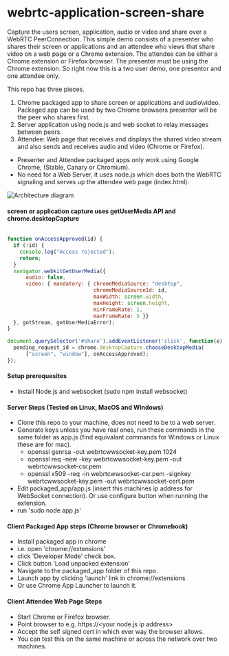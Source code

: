 webrtc-application-screen-share    
===============================

Capture the users screen, application, audio or video and share over a WebRTC PeerConnection. This simple demo consists of a presenter who shares their screen or applications and an attendee who views that share video on a web page or a Chrome extension.  The attendee can be either a Chrome extension or Firefox browser. The presenter must be using the Chrome extension.  So right now this is a two user demo, one presentor and one attendee only.

This repo has three pieces.

1. Chrome packaged app to share screen or applications and audio\video. Packaged app can be used by two Chrome browsers presentor will be the peer who shares first.
2. Server application using node.js and web socket to relay messages between peers.
3. Attendee: Web page that receives and displays the shared video stream and also sends and receives audio and video (Chrome or Firefox).


- Presenter and Attendee packaged apps only work using Google Chrome, (Stable, Canary or Chromium).
- No need for a Web Server, it uses node.js which does both the WebRTC signaling and serves up the attendee web page (index.html).

![Architecture diagram](https://github.com/emannion/webrtc-application-screen-share/blob/master/arch.png "Arch diagram")

#### screen or application capture uses getUserMedia API and chrome.desktopCapture

```javascript

function onAccessApproved(id) {
  if (!id) {
    console.log("Access rejected");
    return;
  }
  navigator.webkitGetUserMedia({                                                                                                                                                                                                              
      audio: false,
      video: { mandatory: { chromeMediaSource: "desktop",
                            chromeMediaSourceId: id, 
                            maxWidth: screen.width,
                            maxHeight: screen.height,
                            minFrameRate: 1,
                            maxFrameRate: 5 }}
  }, gotStream, getUserMediaError);
}

document.querySelector('#share').addEventListener('click', function(e) {
  pending_request_id = chrome.desktopCapture.chooseDesktopMedia(
      ["screen", "window"], onAccessApproved);
});


```

####  Setup prerequesites

- Install Node.js  and  websocket (sudo npm install websocket)

####  Server Steps (Tested on Linux, MacOS and Windows)

- Clone this repo to your machine, does not need to be to a web server.
- Generate keys unless you have real ones, run these commands in the same folder as app.js (find equivalant commands for Windows or Linux these are for mac).
  -  openssl genrsa -out webrtcwwsocket-key.pem 1024
  -  openssl req -new -key webrtcwwsocket-key.pem -out webrtcwwsocket-csr.pem
  -  openssl x509 -req -in webrtcwwsocket-csr.pem -signkey webrtcwwsocket-key.pem -out webrtcwwsocket-cert.pem
- Edit packaged_app/app.js (insert this machines ip address for WebSocket connection). Or use configure button when running the extension.
- run 'sudo node app.js' 

####  Client Packaged App steps (Chrome browser or Chromebook)

- Install packaged app in chrome
- i.e. open 'chrome://extensions'
- click 'Developer Mode' check box.
- Click button 'Load unpacked extension'
- Navigate to the packaged_app folder of this repo.
- Launch app by clicking 'launch' link in chrome://extensions
-  Or use Chrome App Launcher to launch it.

####  Client Attendee Web Page Steps 

- Start Chrome or Firefox browser.
- Point browser to  e.g. https://\<your node.js ip address\>
- Accept the self signed cert in which ever way the browser allows.
- You can test this on the same machine or across the network over two machines.

